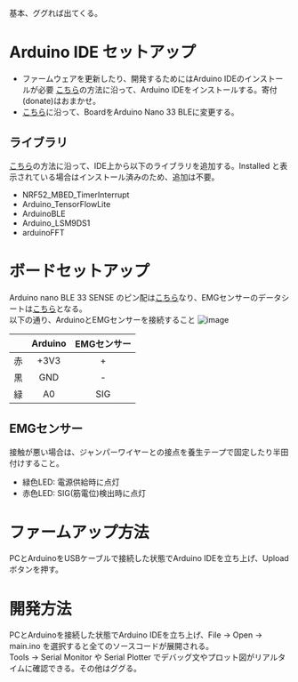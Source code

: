 基本、ググれば出てくる。
# Arduino IDE セットアップ
* ファームウェアを更新したり、開発するためにはArduino IDEのインストールが必要
[こちら](https://www.indoorcorgielec.com/resources/arduinoide%E8%A8%AD%E5%AE%9A/arduino-ide%E3%81%AE%E3%82%A4%E3%83%B3%E3%82%B9%E3%83%88%E3%83%BC%E3%83%AB%E3%81%A8%E8%A8%AD%E5%AE%9A/)の方法に沿って、Arduino IDEをインストールする。寄付(donate)はおまかせ。  
* [こちら](https://www.arduino.cc/en/Guide/NANO33BLE)に沿って、BoardをArduino Nano 33 BLEに変更する。

## ライブラリ
[こちら](http://make.bcde.jp/arduino/arduino%E3%83%A9%E3%82%A4%E3%83%95%E3%82%99%E3%83%A9%E3%83%AA%E3%81%AE%E8%BF%BD%E5%8A%A0/)の方法に沿って、IDE上から以下のライブラリを追加する。Installed と表示されている場合はインストール済みのため、追加は不要。
* NRF52_MBED_TimerInterrupt
* Arduino_TensorFlowLite
* ArduinoBLE
* Arduino_LSM9DS1
* arduinoFFT

# ボードセットアップ
Arduino nano BLE 33 SENSE のピン配は[こちら](https://content.arduino.cc/assets/Pinout-NANOble_latest.pdf?_gl=1*hhy82y*_ga*NzcxNDEyMzExLjE2MzIyOTM1MTM.*_ga_SELSHHP7SG*MTYzNDcwNzIzMi42LjEuMTYzNDcwNzIzMi4w)なり、EMGセンサーのデータシートは[こちら](https://cdn.sparkfun.com/datasheets/Sensors/Biometric/MyowareUserManualAT-04-001.pdf)となる。  
以下の通り、ArduinoとEMGセンサーを接続すること
![image](https://user-images.githubusercontent.com/16249131/138039272-1f085203-09a0-4e7c-bc67-5a414f346690.png)


| | Arduino | EMGセンサー |
| :---: | :---: | :---: |
| 赤 | +3V3 | + |
| 黒 | GND | - |
| 緑 | A0 | SIG |

## EMGセンサー
接触が悪い場合は、ジャンパーワイヤーとの接点を養生テープで固定したり半田付けすること。
* 緑色LED: 電源供給時に点灯
* 赤色LED: SIG(筋電位)検出時に点灯

# ファームアップ方法
PCとArduinoをUSBケーブルで接続した状態でArduino IDEを立ち上げ、Uploadボタンを押す。

# 開発方法
PCとArduinoを接続した状態でArduino IDEを立ち上げ、File -> Open -> main.ino を選択すると全てのソースコードが展開される。  
Tools -> Serial Monitor や Serial Plotter でデバッグ文やプロット図がリアルタイムに確認できる。その他はググる。

